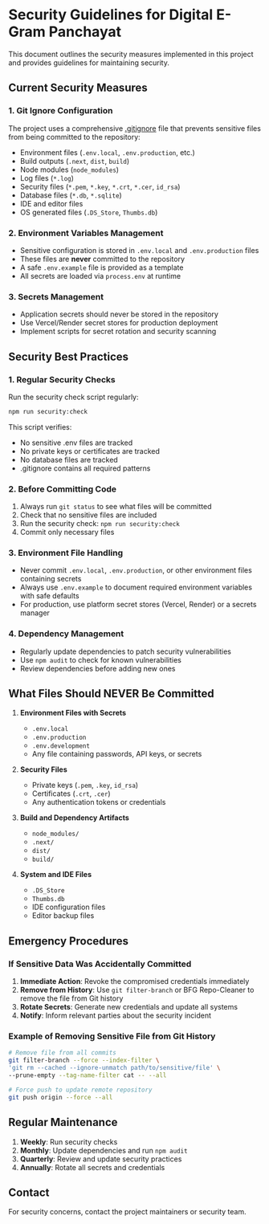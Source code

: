 # Security Guidelines for Digital E-Gram Panchayat

This document outlines the security measures implemented in this project and provides guidelines for maintaining security.

## Current Security Measures

### 1. Git Ignore Configuration
The project uses a comprehensive [.gitignore](file:///c:/Users/Chiranjeevi%20PK/Desktop/Digital-E-Panchayat/.gitignore) file that prevents sensitive files from being committed to the repository:

- Environment files (`.env.local`, `.env.production`, etc.)
- Build outputs (`.next`, `dist`, `build`)
- Node modules (`node_modules`)
- Log files (`*.log`)
- Security files (`*.pem`, `*.key`, `*.crt`, `*.cer`, `id_rsa`)
- Database files (`*.db`, `*.sqlite`)
- IDE and editor files
- OS generated files (`.DS_Store`, `Thumbs.db`)

### 2. Environment Variables Management
- Sensitive configuration is stored in `.env.local` and `.env.production` files
- These files are **never** committed to the repository
- A safe `.env.example` file is provided as a template
- All secrets are loaded via `process.env` at runtime

### 3. Secrets Management
- Application secrets should never be stored in the repository
- Use Vercel/Render secret stores for production deployment
- Implement scripts for secret rotation and security scanning

## Security Best Practices

### 1. Regular Security Checks
Run the security check script regularly:
```bash
npm run security:check
```

This script verifies:
- No sensitive .env files are tracked
- No private keys or certificates are tracked
- No database files are tracked
- .gitignore contains all required patterns

### 2. Before Committing Code
1. Always run `git status` to see what files will be committed
2. Check that no sensitive files are included
3. Run the security check: `npm run security:check`
4. Commit only necessary files

### 3. Environment File Handling
- Never commit `.env.local`, `.env.production`, or other environment files containing secrets
- Always use `.env.example` to document required environment variables with safe defaults
- For production, use platform secret stores (Vercel, Render) or a secrets manager

### 4. Dependency Management
- Regularly update dependencies to patch security vulnerabilities
- Use `npm audit` to check for known vulnerabilities
- Review dependencies before adding new ones

## What Files Should NEVER Be Committed

1. **Environment Files with Secrets**
   - `.env.local`
   - `.env.production`
   - `.env.development`
   - Any file containing passwords, API keys, or secrets

2. **Security Files**
   - Private keys (`.pem`, `.key`, `id_rsa`)
   - Certificates (`.crt`, `.cer`)
   - Any authentication tokens or credentials

3. **Build and Dependency Artifacts**
   - `node_modules/`
   - `.next/`
   - `dist/`
   - `build/`

4. **System and IDE Files**
   - `.DS_Store`
   - `Thumbs.db`
   - IDE configuration files
   - Editor backup files

## Emergency Procedures

### If Sensitive Data Was Accidentally Committed
1. **Immediate Action**: Revoke the compromised credentials immediately
2. **Remove from History**: Use `git filter-branch` or BFG Repo-Cleaner to remove the file from Git history
3. **Rotate Secrets**: Generate new credentials and update all systems
4. **Notify**: Inform relevant parties about the security incident

### Example of Removing Sensitive File from Git History
```bash
# Remove file from all commits
git filter-branch --force --index-filter \
'git rm --cached --ignore-unmatch path/to/sensitive/file' \
--prune-empty --tag-name-filter cat -- --all

# Force push to update remote repository
git push origin --force --all
```

## Regular Maintenance

1. **Weekly**: Run security checks
2. **Monthly**: Update dependencies and run `npm audit`
3. **Quarterly**: Review and update security practices
4. **Annually**: Rotate all secrets and credentials

## Contact

For security concerns, contact the project maintainers or security team.